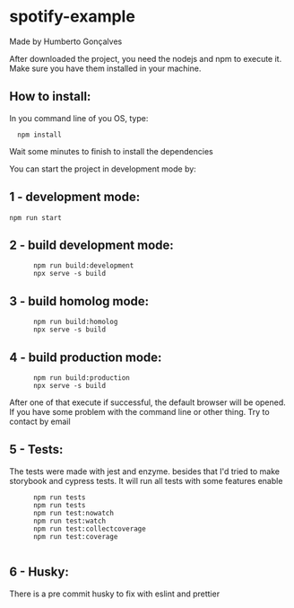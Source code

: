 # spotify-example

Made by Humberto Gonçalves


After downloaded the project, you need the nodejs and npm to execute it. Make sure you have them installed in your machine.
## How to install:
In you command line of you OS, type:
```
  npm install
```
  
 Wait some minutes to finish to install the dependencies
 
 You can start the project in development mode by:
## 1 - development mode:  
 
``npm run start``
 
## 2 - build development mode:
```
      npm run build:development 
      npx serve -s build
```
      
## 3 - build homolog mode:
```
      npm run build:homolog 
      npx serve -s build
```
      
## 4 - build production mode:
```
      npm run build:production 
      npx serve -s build
```
      
After one of that execute if successful, the default browser will be opened.
If you have some problem with the command line or other thing.
Try to contact by email 


## 5 - Tests:
The tests were made with jest and enzyme. besides that I'd tried to make storybook and cypress tests.
It will run all tests with some features enable

```
      npm run tests 
      npm run tests 
      npm run test:nowatch  
      npm run test:watch
      npm run test:collectcoverage
      npm run test:coverage
    
```
      

## 6 - Husky:
There is a pre commit husky to fix with eslint and prettier 

      
